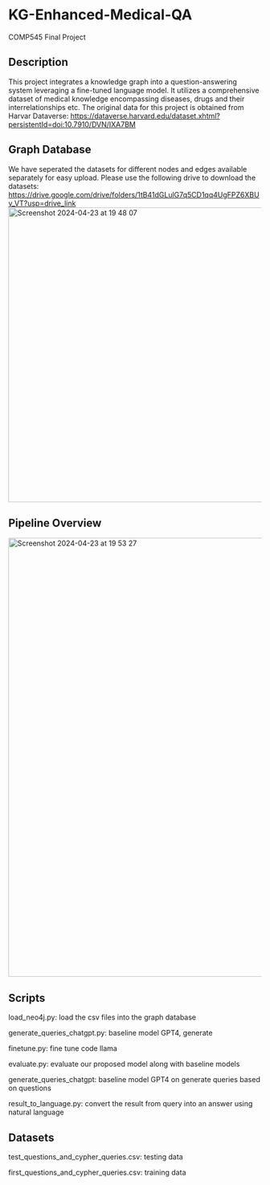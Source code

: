 # KG-Enhanced-Medical-QA
COMP545 Final Project


## Description
This project integrates a knowledge graph into a question-answering system leveraging a fine-tuned language model. It utilizes a comprehensive dataset of medical knowledge encompassing diseases, drugs and their interrelationships etc. The original data for this project is obtained from Harvar Dataverse: https://dataverse.harvard.edu/dataset.xhtml?persistentId=doi:10.7910/DVN/IXA7BM

## Graph Database
We have seperated the datasets for different nodes and edges available separately for easy upload. Please use the following drive to download the datasets:
https://drive.google.com/drive/folders/1tB41dGLulG7q5CD1qq4UgFPZ6XBUv_VT?usp=drive_link
<img width="587" alt="Screenshot 2024-04-23 at 19 48 07" src="https://github.com/keyu1021/KG-Enhanced-Medical-QA/assets/100107070/c1f69091-7133-4d37-90b6-4f4824a80ed1">

## Pipeline Overview
<img width="874" alt="Screenshot 2024-04-23 at 19 53 27" src="https://github.com/keyu1021/KG-Enhanced-Medical-QA/assets/100107070/e28e94c3-7b05-4882-8310-725d5feb193c">


## Scripts
load_neo4j.py: load the csv files into the graph database

generate_queries_chatgpt.py: baseline model GPT4, generate 

finetune.py: fine tune code llama

evaluate.py: evaluate our proposed model along with baseline models

generate_queries_chatgpt: baseline model GPT4 on generate queries based on questions

result_to_language.py: convert the result from query into an answer using natural language

## Datasets
test_questions_and_cypher_queries.csv: testing data

first_questions_and_cypher_queries.csv: training data
